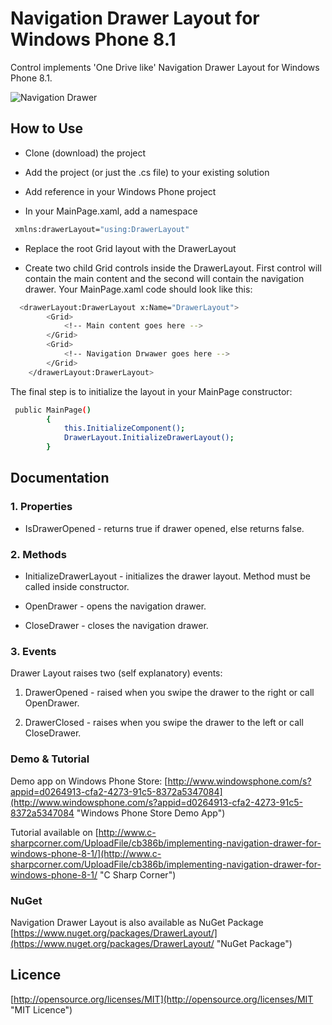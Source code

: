 Navigation Drawer Layout for Windows Phone 8.1
==============================================

Control implements 'One Drive like' Navigation Drawer Layout for Windows Phone 8.1.

![Navigation Drawer](http://amarmesic.net/img/navdrawer.gif)

How to Use
----

* Clone (download) the project

* Add the project (or just the .cs file) to your existing solution

* Add reference in your Windows Phone project

* In your MainPage.xaml, add a namespace
```sh
 xmlns:drawerLayout="using:DrawerLayout"
```

* Replace the root Grid layout with the DrawerLayout

* Create two child Grid controls inside the DrawerLayout. First control will contain the main content and the second will contain the navigation drawer. Your MainPage.xaml code should look like this:

```sh
  <drawerLayout:DrawerLayout x:Name="DrawerLayout">
        <Grid>
            <!-- Main content goes here -->
        </Grid>
        <Grid>
            <!-- Navigation Drwawer goes here -->
        </Grid>
    </drawerLayout:DrawerLayout>
```

The final step is to initialize the layout in your MainPage constructor:

```sh
 public MainPage()
        {
            this.InitializeComponent();
            DrawerLayout.InitializeDrawerLayout();
        }
```

Documentation
--------------

### 1. Properties

* IsDrawerOpened - returns true if drawer opened, else returns false.

### 2. Methods

* InitializeDrawerLayout - initializes the drawer layout. Method must be called inside constructor.

* OpenDrawer - opens the navigation drawer.

* CloseDrawer - closes the navigation drawer.

### 3. Events
Drawer Layout raises two (self explanatory) events:

1. DrawerOpened - raised when you swipe the drawer to the right or call OpenDrawer.

2. DrawerClosed - raises when you swipe the drawer to the left or call CloseDrawer.

### Demo & Tutorial

Demo app on Windows Phone Store:
[http://www.windowsphone.com/s?appid=d0264913-cfa2-4273-91c5-8372a5347084](http://www.windowsphone.com/s?appid=d0264913-cfa2-4273-91c5-8372a5347084 "Windows Phone Store Demo App")

Tutorial available on [http://www.c-sharpcorner.com/UploadFile/cb386b/implementing-navigation-drawer-for-windows-phone-8-1/](http://www.c-sharpcorner.com/UploadFile/cb386b/implementing-navigation-drawer-for-windows-phone-8-1/ "C Sharp Corner")

### NuGet

Navigation Drawer Layout is also available as NuGet Package
[https://www.nuget.org/packages/DrawerLayout/](https://www.nuget.org/packages/DrawerLayout/ "NuGet Package")

Licence
----

[http://opensource.org/licenses/MIT](http://opensource.org/licenses/MIT "MIT Licence")

